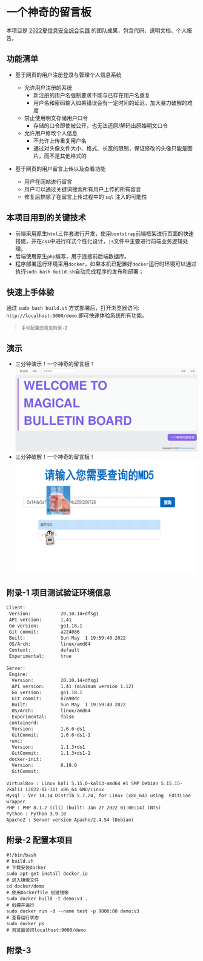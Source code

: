 # 一个神奇的留言板
本项目是 [2022夏信息安全综合实践](https://c4pr1c3.github.io/cuc-wiki/cp/2022/index.html) 的团队成果，包含代码、说明文档、个人报告。
## 功能清单
* 基于网页的用户注册登录与管理个人信息系统
  * 允许用户注册的系统
    * 新注册的用户名强制要求不能与已存在用户名重复
    * 用户名和密码输入如果错误会有一定时间的延迟，加大暴力破解的难度
  * 禁止使用明文存储用户口令 
    * 存储的口令即使被公开，也无法还原/解码出原始明文口令
  * 允许用户修改个人信息
    * 不允许上传重复用户名
    * 通过对头像文件大小、格式、长宽的限制，保证修改的头像只能是图片，而不是其他格式的

* 基于网页的用户留言上传以及查看功能
  * 用户在网站进行留言
  * 用户可以通过关键词搜索所有用户上传的所有留言
  * 修复后排除了在留言上传过程中的 `sql` 注入的可能性
## 本项目用到的关键技术
* 前端采用原生`html`三件套进行开发，使用`bootstrap`前端框架进行页面的快速搭建，并在`css`中进行样式个性化设计，`js`文件中主要进行前端业务逻辑处理。
* 后端使用原生`php`编写，用于连接前后端数据库。
* 程序部署运行环境采用`docker`，如果本机已配置好`docker`运行时环境可以通过执行`sudo bash build.sh`自动完成程序的发布和部署；
## 快速上手体验
通过 `sudo bash build.sh` 方式部署后，打开浏览器访问: `http://localhost:9000/demo` 即可快速体验系统所有功能。
>`手动配置过程见附录-2`
## 演示
* 三分钟演示！一个神奇的留言板！
[![三分钟演示！一个神奇的留言板！](./cover/build.png)](https://www.bilibili.com/video/BV16a411f7rV)
* 三分钟破解！一个神奇的留言板！
[![三分钟破解！一个神奇的留言板！](./cover/break.png)](https://www.bilibili.com/video/BV1ze4y1D7iV)
## 附录-1 项目测试验证环境信息
```
Client:
 Version:           20.10.14+dfsg1
 API version:       1.41
 Go version:        go1.18.1
 Git commit:        a224086
 Built:             Sun May  1 19:59:40 2022
 OS/Arch:           linux/amd64
 Context:           default
 Experimental:      true

Server:
 Engine:
  Version:          20.10.14+dfsg1
  API version:      1.41 (minimum version 1.12)
  Go version:       go1.18.1
  Git commit:       87a90dc
  Built:            Sun May  1 19:59:40 2022
  OS/Arch:          linux/amd64
  Experimental:     false
 containerd:
  Version:          1.6.6~ds1
  GitCommit:        1.6.6~ds1-1
 runc:
  Version:          1.1.3+ds1
  GitCommit:        1.1.3+ds1-2
 docker-init:
  Version:          0.19.0
  GitCommit:        

VirtualBox : Linux kali 5.15.0-kali3-amd64 #1 SMP Debian 5.15.15-2kali1 (2022-01-31) x86_64 GNU/Linux
Mysql : Ver 14.14 Distrib 5.7.24, for Linux (x86_64) using  EditLine wrapper
PHP : PHP 8.1.2 (cli) (built: Jan 27 2022 01:00:14) (NTS)
Python : Python 3.9.10
Apache2 : Server version Apache/2.4.54 (Debian)
```
## 附录-2 配置本项目
```shell
#!/bin/bash
# build.sh
# 下载安装docker
sudo apt-get install docker.io
# 进入镜像文件
cd docker/demo
# 使用Dockerfile 创建镜像
sudo docker build -t demo:v3 .
# 创建并运行
sudo docker run -d --name test -p 9000:80 demo:v3
# 查看运行状态
sudo docker ps
# 浏览器访问localhost:9000/demo
```
## 附录-3

